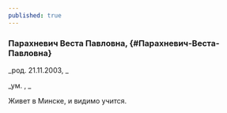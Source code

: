 ```yaml
---
published: true
---
```


### Парахневич Веста Павловна,  {#Парахневич-Веста-Павловна}

_род. 21.11.2003, _

_ум. , _

Живет в Минске, и видимо учится.
        
